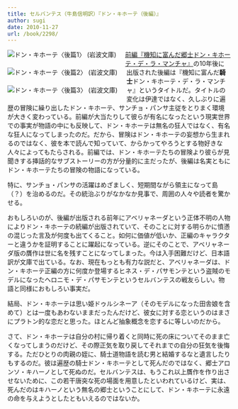```yaml
---
title: セルバンテス（牛島信明訳）『ドン・キホーテ（後編）』
author: sugi
date: 2010-11-27
url: /book/2298/
---
```

<a href="http://www.amazon.co.jp/exec/obidos/ASIN/4003272145/chezsugi-22/ref=nosim/" name="amazletlink" target="_blank"><img src="http://i1.wp.com/ecx.images-amazon.com/images/I/51B3DQS9CJL._SL160_.jpg?w=660" alt="ドン・キホーテ〈後篇1〉 (岩波文庫)" class="alignleft" style="float: left; margin: 0 20px 20px 0;" data-recalc-dims="1" /></a><a href="http://www.amazon.co.jp/exec/obidos/ASIN/4003272153/chezsugi-22/ref=nosim/" name="amazletlink" target="_blank"><img src="http://i0.wp.com/ecx.images-amazon.com/images/I/51D3JMXRNML._SL160_.jpg?w=660" alt="ドン・キホーテ〈後篇2〉 (岩波文庫)" class="alignleft" style="float: left; margin: 0 20px 20px 0;" data-recalc-dims="1" /></a><a href="http://www.amazon.co.jp/exec/obidos/ASIN/4003272161/chezsugi-22/ref=nosim/" name="amazletlink" target="_blank"><img src="http://i2.wp.com/ecx.images-amazon.com/images/I/5171677669L._SL160_.jpg?w=660" alt="ドン・キホーテ〈後篇3〉 (岩波文庫)" class="alignleft" style="float: left; margin: 0 20px 20px 0;" data-recalc-dims="1" /></a>

[前編『機知に富んだ郷士ドン・キホーテ・デ・ラ・マンチャ』][1]の10年後に出版された後編は『機知に富んだ**騎士**ドン・キホーテ・デ・ラ・マンチャ』というタイトルだ。タイトルの変化は伊達ではなく、久しぶりに遍歴の冒険に繰り出したドン・キホーテ、サンチョ・パンサ主従をとりまく環境が大きく変わっている。前編が大当たりして彼らが有名になったという現実世界での事実が物語の中にも反映して、ドン・キホーテは無名の狂人ではなく、有名な狂人になってしまったのだ。だから、冒険はドン・キホーテの妄想から生まれるのではなく、彼を本で読んで知っていて、からかってやろうとする物好きな人々によってもたらされる。前編では、ドン・キホーテたちの冒険より彼らが見聞きする挿話的なサブストーリーの方が分量的に主だったが、後編は名実ともにドン・キホーテたちの冒険の物語になっている。

特に、サンチョ・パンサの活躍はめざましく、短期間ながら領主になって島（？）を治めるのだ。その統治ぶりがなかなか見事で、周囲の人々や読者を驚かせる。

おもしろいのが、後編が出版される前年にアベリャネーダという正体不明の人物によりドン・キホーテの続編が出版されていて、そのことに対する明らかに憤懣の混じった言及が何度も出てくること。如何に価値が低いか、正編のキャラクターと違うかを証明することに躍起になっている。逆にそのことで、アベリャネーダ版の贋作は世に名を残すことになってしまった。今は入手困難だけど、日本語訳が文庫で出ている。なお、現在もっとも有力な説だと、アベリャネーダは、ドン・キホーテ正編の方に何度か登場するヒネス・デ・パサモンテという盗賊のモデルになったヘロニモ・デ・パサモンテというセルバンテスの戦友らしい。物語と同様におもしろい事実だ。

結局、ドン・キホーテは思い姫ドゥルシネーア（そのモデルになった田舎娘を含めて）とは一度もあわないままだったんだけど、彼女に対する恋というのはまさにプラトン的な恋だと思った。ほとんど抽象概念を恋するに等しいのだから。

さて、ドン・キホーテは自分の村に帰り着くと同時に死の床についてそのまま亡くなってしまうのだけど、その際正気を取り戻してそれまでの自分の狂気を後悔する。ただひとりの肉親の姪に、騎士道物語を読む男と結婚するなと遺言したりもするのだ。彼は遍歴の騎士ドン・キホーテとして死んだのではなく、郷士アロンソ・キハーノとして死ぬのだ。セルバンテスは、もうこれ以上贋作を作り出させないために、この若干唐突な死の場面を用意したといわれているけど、実は、死んだのはキハーノという無名の郷士ということにして、ドン・キホーテに永遠の命を与えようとしたともいえるのではないか。


 [1]: http://asharpminor.com/book/20100814.html
